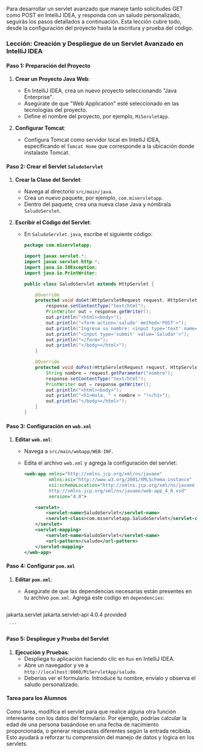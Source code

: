 Para desarrollar un servlet avanzado que maneje tanto solicitudes GET como POST en IntelliJ IDEA, y responda con un saludo personalizado, seguirás los pasos detallados a continuación. Esta lección cubre todo, desde la configuración del proyecto hasta la escritura y prueba del código.

### Lección: Creación y Despliegue de un Servlet Avanzado en IntelliJ IDEA

#### Paso 1: Preparación del Proyecto

1. **Crear un Proyecto Java Web**:
   - En IntelliJ IDEA, crea un nuevo proyecto seleccionando "Java Enterprise".
   - Asegúrate de que "Web Application" esté seleccionado en las tecnologías del proyecto.
   - Define el nombre del proyecto, por ejemplo, `MiServletApp`.

2. **Configurar Tomcat**:
   - Configura Tomcat como servidor local en IntelliJ IDEA, especificando el `Tomcat Home` que corresponde a la ubicación donde instalaste Tomcat.

#### Paso 2: Crear el Servlet `SaludoServlet`

1. **Crear la Clase del Servlet**:
   - Navega al directorio `src/main/java`.
   - Crea un nuevo paquete, por ejemplo, `com.miservletapp`.
   - Dentro del paquete, crea una nueva clase Java y nómbrala `SaludoServlet`.

2. **Escribir el Código del Servlet**:
   - En `SaludoServlet.java`, escribe el siguiente código:

     ```java
     package com.miservletapp;

     import javax.servlet.*;
     import javax.servlet.http.*;
     import java.io.IOException;
     import java.io.PrintWriter;

     public class SaludoServlet extends HttpServlet {

         @Override
         protected void doGet(HttpServletRequest request, HttpServletResponse response) throws ServletException, IOException {
             response.setContentType("text/html");
             PrintWriter out = response.getWriter();
             out.println("<html><body>");
             out.println("<form action='saludo' method='POST'>");
             out.println("Ingrese su nombre: <input type='text' name='nombre'><br>");
             out.println("<input type='submit' value='Saludar'>");
             out.println("</form>");
             out.println("</body></html>");
         }

         @Override
         protected void doPost(HttpServletRequest request, HttpServletResponse response) throws ServletException, IOException {
             String nombre = request.getParameter("nombre");
             response.setContentType("text/html");
             PrintWriter out = response.getWriter();
             out.println("<html><body>");
             out.println("<h1>Hola, " + nombre + "!</h1>");
             out.println("</body></html>");
         }
     }
     ```

#### Paso 3: Configuración en `web.xml`

1. **Editar `web.xml`**:
   - Navega a `src/main/webapp/WEB-INF`.
   - Edita el archivo `web.xml` y agrega la configuración del servlet:

     ```xml
     <web-app xmlns="http://xmlns.jcp.org/xml/ns/javaee"
              xmlns:xsi="http://www.w3.org/2001/XMLSchema-instance"
              xsi:schemaLocation="http://xmlns.jcp.org/xml/ns/javaee
              http://xmlns.jcp.org/xml/ns/javaee/web-app_4_0.xsd"
              version="4.0">

         <servlet>
             <servlet-name>SaludoServlet</servlet-name>
             <servlet-class>com.miservletapp.SaludoServlet</servlet-class>
         </servlet>
         <servlet-mapping>
             <servlet-name>SaludoServlet</servlet-name>
             <url-pattern>/saludo</url-pattern>
         </servlet-mapping>
     </web-app>
     ```

#### Paso 4: Configurar `pom.xml`

1. **Editar `pom.xml`**:
   - Asegúrate de que las dependencias necesarias están presentes en tu archivo `pom.xml`. Agrega este codigo en `dependencies`:

     ```xml
<dependency>
    <groupId>jakarta.servlet</groupId>
    <artifactId>jakarta.servlet-api</artifactId>
    <version>4.0.4</version>
    <scope>provided</scope>
</dependency>

     ```

#### Paso 5: Despliegue y Prueba del Servlet

1. **Ejecución y Pruebas**:
   - Despliega tu aplicación haciendo clic en `Run` en IntelliJ IDEA.
   - Abre un navegador y ve a `http://localhost:8080/MiServletApp/saludo`.
   - Deberías ver el formulario. Introduce tu nombre, envíalo y observa el saludo personalizado.


#### Tarea para los Alumnos

Como tarea, modifica el servlet para que realice alguna otra función interesante con los datos del formulario. Por ejemplo, podrías calcular la edad de una persona basándose en una fecha de nacimiento proporcionada, o generar respuestas diferentes según la entrada recibida. Esto ayudará a reforzar tu comprensión del manejo de datos y lógica en los servlets.
